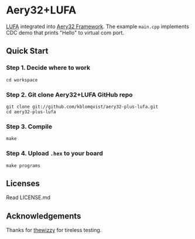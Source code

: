 # Aery32+LUFA

[LUFA](https://github.com/abcminiuser/lufa-lib) integrated into [Aery32 Framework](https://github.com/aery32/aery32). The example `main.cpp` implements CDC demo that prints "Hello" to virtual com port.

## Quick Start

### Step 1. Decide where to work

    cd workspace

### Step 2. Git clone Aery32+LUFA GitHub repo

    git clone git://github.com/kblomqvist/aery32-plus-lufa.git
    cd aery32-plus-lufa

### Step 3. Compile

    make

### Step 4. Upload `.hex` to your board

    make programs

## Licenses

Read LICENSE.md

## Acknowledgements

Thanks for [thewizzy](https://github.com/thewizzy) for tireless testing.